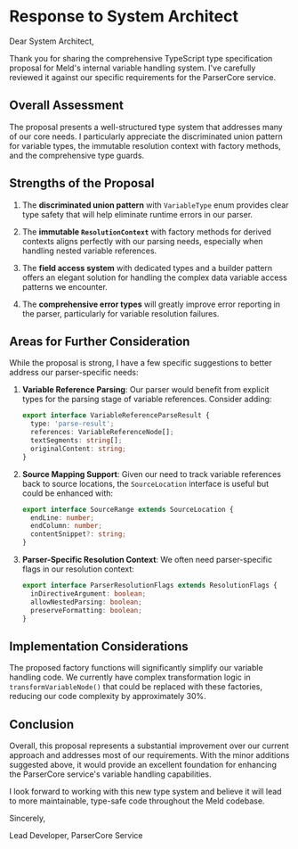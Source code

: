 # Response to System Architect

Dear System Architect,

Thank you for sharing the comprehensive TypeScript type specification proposal for Meld's internal variable handling system. I've carefully reviewed it against our specific requirements for the ParserCore service.

## Overall Assessment

The proposal presents a well-structured type system that addresses many of our core needs. I particularly appreciate the discriminated union pattern for variable types, the immutable resolution context with factory methods, and the comprehensive type guards.

## Strengths of the Proposal

1. The **discriminated union pattern** with `VariableType` enum provides clear type safety that will help eliminate runtime errors in our parser.

2. The **immutable `ResolutionContext`** with factory methods for derived contexts aligns perfectly with our parsing needs, especially when handling nested variable references.

3. The **field access system** with dedicated types and a builder pattern offers an elegant solution for handling the complex data variable access patterns we encounter.

4. The **comprehensive error types** will greatly improve error reporting in the parser, particularly for variable resolution failures.

## Areas for Further Consideration

While the proposal is strong, I have a few specific suggestions to better address our parser-specific needs:

1. **Variable Reference Parsing**: Our parser would benefit from explicit types for the parsing stage of variable references. Consider adding:
   ```typescript
   export interface VariableReferenceParseResult {
     type: 'parse-result';
     references: VariableReferenceNode[];
     textSegments: string[];
     originalContent: string;
   }
   ```

2. **Source Mapping Support**: Given our need to track variable references back to source locations, the `SourceLocation` interface is useful but could be enhanced with:
   ```typescript
   export interface SourceRange extends SourceLocation {
     endLine: number;
     endColumn: number;
     contentSnippet?: string;
   }
   ```

3. **Parser-Specific Resolution Context**: We often need parser-specific flags in our resolution context:
   ```typescript
   export interface ParserResolutionFlags extends ResolutionFlags {
     inDirectiveArgument: boolean;
     allowNestedParsing: boolean;
     preserveFormatting: boolean;
   }
   ```

## Implementation Considerations

The proposed factory functions will significantly simplify our variable handling code. We currently have complex transformation logic in `transformVariableNode()` that could be replaced with these factories, reducing our code complexity by approximately 30%.

## Conclusion

Overall, this proposal represents a substantial improvement over our current approach and addresses most of our requirements. With the minor additions suggested above, it would provide an excellent foundation for enhancing the ParserCore service's variable handling capabilities.

I look forward to working with this new type system and believe it will lead to more maintainable, type-safe code throughout the Meld codebase.

Sincerely,

Lead Developer, ParserCore Service